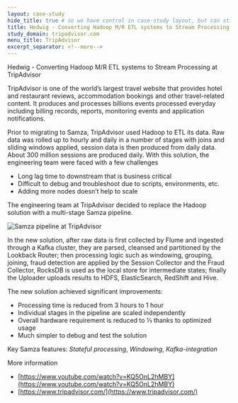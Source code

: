 ```yaml
---
layout: case-study
hide_title: true # so we have control in case-study layout, but can still use page
title: Hedwig - Converting Hadoop M/R ETL systems to Stream Processing
study_domain: tripadvisor.com
menu_title: TripAdvisor
excerpt_separator: <!--more-->
---
```

<!--
   Licensed to the Apache Software Foundation (ASF) under one or more
   contributor license agreements.  See the NOTICE file distributed with
   this work for additional information regarding copyright ownership.
   The ASF licenses this file to You under the Apache License, Version 2.0
   (the "License"); you may not use this file except in compliance with
   the License.  You may obtain a copy of the License at

       http://www.apache.org/licenses/LICENSE-2.0

   Unless required by applicable law or agreed to in writing, software
   distributed under the License is distributed on an "AS IS" BASIS,
   WITHOUT WARRANTIES OR CONDITIONS OF ANY KIND, either express or implied.
   See the License for the specific language governing permissions and
   limitations under the License.
-->

Hedwig - Converting Hadoop M/R ETL systems to Stream Processing at TripAdvisor

<!--more-->

TripAdvisor is one of the world’s largest travel website that provides hotel 
and restaurant reviews, accommodation bookings and other travel-related 
content. It produces and processes billions events processed everyday 
including billing records, reports, monitoring events and application 
notifications.

Prior to migrating to Samza, TripAdvisor used Hadoop to ETL its data. Raw 
data was rolled up to hourly and daily in a number of stages with joins 
and sliding windows applied, session data is then produced from daily data. 
About 300 million sessions are produced daily. With this solution, the 
engineering team were faced with a few challenges
  
-   Long lag time to downstream that is business critical
-   Difficult to debug and troubleshoot due to scripts, environments, etc.
-   Adding more nodes doesn’t help to scale
 
The engineering team at TripAdvisor decided to replace the Hadoop solution 
with a multi-stage Samza pipeline. 

![Samza pipeline at TripAdvisor](/img/case-studies/trip-advisor.svg)

In the new solution, after raw data is first collected by Flume and ingested 
through a Kafka cluster, they are parsed, cleansed and partitioned by the
Lookback Router; then processing logic such as windowing, grouping, joining, 
fraud detection are applied by the Session Collector and the Fraud Collector, 
RocksDB is used as the local store for intermediate states; finally the Uploader 
uploads results to HDFS, ElasticSearch, RedShift and Hive. 

The new solution achieved significant improvements:

-   Processing time is reduced from 3 hours to 1 hour
-   Individual stages in the pipeline are scaled independently
-   Overall hardware requirement is reduced to ⅓ thanks to optimized usage
-   Much simpler to debug and test the solution
 
Key Samza features: *Stateful processing*, *Windowing*, *Kafka-integration*

More information

-   [https://www.youtube.com/watch?v=KQ5OnL2hMBY](https://www.youtube.com/watch?v=KQ5OnL2hMBY)
-   [https://www.tripadvisor.com/](https://www.tripadvisor.com/)
    
